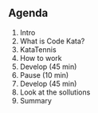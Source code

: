 Agenda
----
1. Intro
2. What is Code Kata?
3. KataTennis
4. How to work
5. Develop (45 min)
6. Pause (10 min)
7. Develop (45 min)
8. Look at the sollutions
9. Summary
